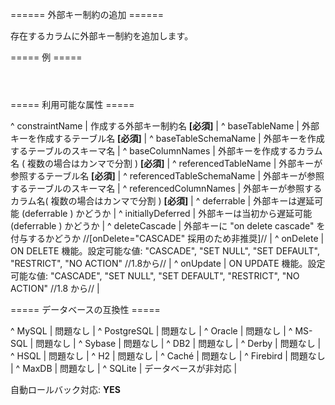 ====== 外部キー制約の追加 ======

存在するカラムに外部キー制約を追加します。



===== 例 =====

<code xml>
<addForeignKeyConstraint constraintName="fk_address_person"
    baseTableName="address" baseColumnNames="person_id"
    referencedTableName="person" referencedColumnNames="id"
/>
</code>





===== 利用可能な属性 =====

^ constraintName  | 作成する外部キー制約名 **[必須]**  | 
^ baseTableName  | 外部キーを作成するテーブル名 **[必須]**  | 
^ baseTableSchemaName  | 外部キーを作成するテーブルのスキーマ名  | 
^ baseColumnNames  | 外部キーを作成するカラム名 ( 複数の場合はカンマで分割 ) **[必須]**  | 
^ referencedTableName  | 外部キーが参照するテーブル名 **[必須]**  | 
^ referencedTableSchemaName  | 外部キーが参照するテーブルのスキーマ名  | 
^ referencedColumnNames  | 外部キーが参照するカラム名( 複数の場合はカンマで分割 ) **[必須]**  | 
^ deferrable  | 外部キーは遅延可能 (deferrable ) かどうか  | 
^ initiallyDeferred  | 外部キーは当初から遅延可能 (deferrable ) かどうか  | 
^ deleteCascade  | 外部キーに "on delete cascade" を付与するかどうか //[onDelete="CASCADE" 採用のため非推奨]// | 
^ onDelete  | ON DELETE 機能。設定可能な値: "CASCADE", "SET NULL", "SET DEFAULT", "RESTRICT", "NO ACTION" //1.8から//  | 
^ onUpdate  | ON UPDATE 機能。設定可能な値: "CASCADE", "SET NULL", "SET DEFAULT", "RESTRICT", "NO ACTION" //1.8 から//  | 


===== データベースの互換性 =====

^ MySQL  | 問題なし  | 
^ PostgreSQL  | 問題なし  | 
^ Oracle  | 問題なし  | 
^ MS-SQL  | 問題なし  | 
^ Sybase  | 問題なし  | 
^ DB2  | 問題なし  | 
^ Derby  | 問題なし  | 
^ HSQL  | 問題なし  | 
^ H2  | 問題なし  | 
^ Caché  | 問題なし  | 
^ Firebird  | 問題なし  | 
^ MaxDB  | 問題なし  | 
^ SQLite  | データベースが非対応 |

自動ロールバック対応: **YES**